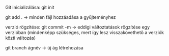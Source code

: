 Git inicializálása:
git init


git add . -> minden fájl hozzáadása a gyűjteményhez

verzió rögzítése:
git commit -m -> eddigi változtatások rögzítése egy verzióban (mindenképp szükséges, mert így lesz visszakövethető a verziók közti változás)


git branch ágnév -> új ág létrehozása